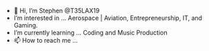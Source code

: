 - 👋 Hi, I’m Stephen @T35LAX19
- I’m interested in ... Aerospace | Aviation, Entrepreneurship, IT, and Gaming. 
- I’m currently learning ... Coding and Music Production 
- 📫 How to reach me ...

<!---
T35LAX19/T35LAX19 is a ✨ special ✨ repository because its `README.md` (this file) appears on your GitHub profile.
You can click the Preview link to take a look at your changes.
--->

